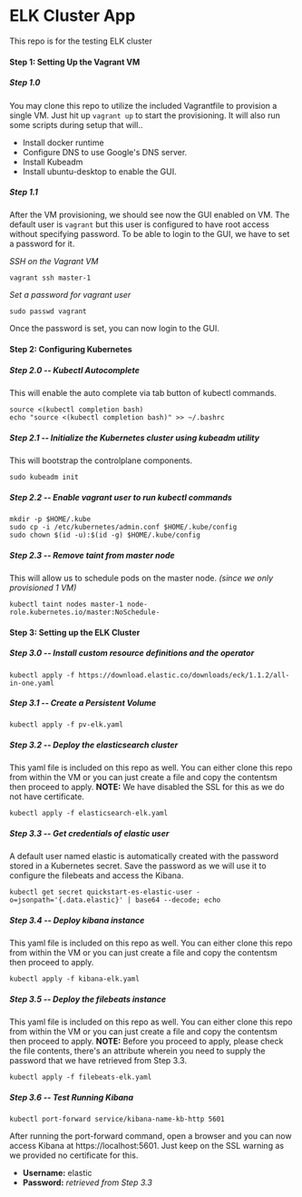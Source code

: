 ELK Cluster App
===============

This repo is for the testing ELK cluster

#### Step 1: Setting Up the Vagrant VM
##### Step 1.0
You may clone this repo to utilize the included Vagrantfile to provision a single VM. Just hit up `vagrant up` to start the provisioning. It will also run some scripts during setup that will..
- Install docker runtime
- Configure DNS to use Google's DNS server.
- Install Kubeadm
- Install ubuntu-desktop to enable the GUI.

##### Step 1.1
After the VM provisioning, we should see now the GUI enabled on VM. The default user is `vagrant` but this user is configured to have root access without specifying password. To be able to login to the GUI, we have to set a password for it.

_SSH on the Vagrant VM_
```
vagrant ssh master-1
```

_Set a password for vagrant user_
```
sudo passwd vagrant
```

Once the password is set, you can now login to the GUI.

#### Step 2: Configuring Kubernetes
##### Step 2.0 -- Kubectl Autocomplete
This will enable the auto complete via tab button of kubectl commands.
```
source <(kubectl completion bash)
echo "source <(kubectl completion bash)" >> ~/.bashrc
```

##### Step 2.1 -- Initialize the Kubernetes cluster using kubeadm utility
This will bootstrap the controlplane components. 
```
sudo kubeadm init
```

##### Step 2.2 -- Enable vagrant user to run kubectl commands
```
mkdir -p $HOME/.kube
sudo cp -i /etc/kubernetes/admin.conf $HOME/.kube/config
sudo chown $(id -u):$(id -g) $HOME/.kube/config
```

##### Step 2.3 -- Remove taint from master node
This will allow us to schedule pods on the master node. _(since we only provisioned 1 VM)_
```
kubectl taint nodes master-1 node-role.kubernetes.io/master:NoSchedule-
```

#### Step 3: Setting up the ELK Cluster
##### Step 3.0 -- Install custom resource definitions and the operator
```
kubectl apply -f https://download.elastic.co/downloads/eck/1.1.2/all-in-one.yaml
```

##### Step 3.1 -- Create a Persistent Volume
```
kubectl apply -f pv-elk.yaml
```

##### Step 3.2 -- Deploy the elasticsearch cluster
This yaml file is included on this repo as well. You can either clone this repo from within the VM or you can just create a file and copy the contentsm then proceed to apply.
**NOTE:** We have disabled the SSL for this as we do not have certificate.
```
kubectl apply -f elasticsearch-elk.yaml
```

##### Step 3.3 -- Get credentials of elastic user
A default user named elastic is automatically created with the password stored in a Kubernetes secret. Save the password as we will use it to configure the filebeats and access the Kibana.
```
kubectl get secret quickstart-es-elastic-user -o=jsonpath='{.data.elastic}' | base64 --decode; echo
```

##### Step 3.4 -- Deploy kibana instance
This yaml file is included on this repo as well. You can either clone this repo from within the VM or you can just create a file and copy the contentsm then proceed to apply.
```
kubectl apply -f kibana-elk.yaml
```

##### Step 3.5 -- Deploy the filebeats instance
This yaml file is included on this repo as well. You can either clone this repo from within the VM or you can just create a file and copy the contentsm then proceed to apply.
**NOTE:** Before you proceed to apply, please check the file contents, there's an attribute wherein you need to supply the password that we have retrieved from Step 3.3.
```
kubectl apply -f filebeats-elk.yaml
```

##### Step 3.6 -- Test Running Kibana
```
kubectl port-forward service/kibana-name-kb-http 5601
```
After running the port-forward command, open a browser and you can now access Kibana at https://localhost:5601. Just keep on the SSL warning as we provided no certificate for this. 

- **Username:** elastic
- **Password:** _retrieved from Step 3.3_


